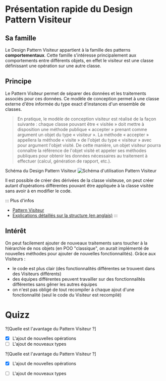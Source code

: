 # Présentation rapide du Design Pattern Visiteur

## Sa famille

Le Design Pattern Visiteur appartient à la famille des patterns **comportementaux**. Cette famille s'intéresse principalement aux comportements entre différents objets, en effet le visiteur est une classe définissant une opération sur une autre classe.

## Principe
 
Le Pattern Visiteur permet de séparer des données et les traitements associés pour ces données. Ce modèle de conception permet à une classe externe d'être informée du type exact d'instances d'un ensemble de classes.

> En pratique, le modèle de conception visiteur est réalisé de la façon suivante : chaque classe pouvant être « visitée » doit mettre à disposition une méthode publique « accepter » prenant comme argument un objet du type « visiteur ». La méthode « accepter » appellera la méthode « visite » de l'objet du type « visiteur » avec pour argument l'objet visité. De cette manière, un objet visiteur pourra connaître la référence de l'objet visité et appeler ses méthodes publiques pour obtenir les données nécessaires au traitement à effectuer (calcul, génération de rapport, etc.). 


Schéma du Design Pattern Visiteur
![Schéma d'utilisation Pattern Visiteur](https://upload.wikimedia.org/wikipedia/commons/f/fc/Visitorpattern.png)

Il est possible de créer des dérivées de la classe visiteuse, on peut créer autant d’opérations différentes pouvant être appliquée à la classe visitée sans avoir à en modifier le code.

::: Plus d'infos
+ [Pattern Visiteur](https://fr.wikipedia.org/wiki/Visiteur_(patron_de_conception))
+ [Explications détaillés sur la structure (en anglais)](https://sourcemaking.com/design_patterns/visitor)
:::

## Intérêt

On peut facilement ajouter de nouveaux traitements sans toucher à la hiérarchie de nos objets (en POO "classique", on aurait implémenté de nouvelles méthodes pour ajouter de nouvelles fonctionnalités). Grâce aux Visiteurs :

   + le code est plus clair (des fonctionnalités différentes se trouvent dans des Visiteurs différents)
   + des équipes différentes peuvent travailler sur des fonctionnalités différentes sans gêner les autres équipes
   + on n'est pas obligé de tout recompiler à chaque ajout d'une fonctionnalité (seul le code du Visiteur est recompilé)


# Quizz

?[Quelle est  l'avantage du Pattern Visiteur ?]
-[X] L'ajout de nouvelles opérations
-[ ] L'ajout de nouveaux types

?[Quelle est  l'avantage du Pattern Visiteur ?]
-[X] L'ajout de nouvelles opérations
-[ ] L'ajout de nouveaux types


